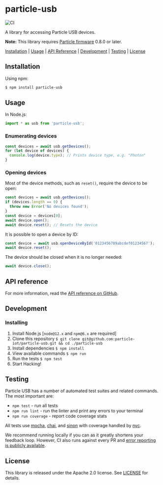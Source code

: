 # particle-usb

![CI](https://github.com/particle-iot/particle-usb/workflows/CICD/badge.svg?branch=main)

A library for accessing Particle USB devices.

**Note:** This library requires [Particle firmware](https://github.com/particle-iot/firmware) 0.8.0 or later.

[Installation](#installation) | [Usage](#usage) | [API Reference](docs/reference.md) | [Development](#development) | [Testing](#testing) | [License](#license)


## Installation

Using npm:

```sh
$ npm install particle-usb
```


## Usage

In Node.js:

```js
import * as usb from 'particle-usb';
```

### Enumerating devices

```js
const devices = await usb.getDevices();
for (let device of devices) {
  console.log(device.type); // Prints device type, e.g. "Photon"
}
```

### Opening devices

Most of the device methods, such as `reset()`, require the device to be open:

```js
const devices = await usb.getDevices();
if (devices.length == 0) {
  throw new Error('No devices found');
}
const device = devices[0];
await device.open();
await device.reset(); // Resets the device
```

It is possible to open a device by ID:

```js
const device = await usb.openDeviceById('0123456789abcdef01234567');
await device.reset();
```

The device should be closed when it is no longer needed:

```js
await device.close();
```

## API reference

For more information, read the [API reference on GitHub](docs/reference.md).


## Development

### Installing

1. Install Node.js [`node@12.x` and `npm@6.x` are required]
1. Clone this repository `$ git clone git@github.com:particle-iot/particle-usb.git && cd ./particle-usb`
1. Install dependencies `$ npm install`
1. View available commands `$ npm run`
1. Run the tests `$ npm test`
1. Start Hacking!


## Testing

Particle USB has a number of automated test suites and related commands. The most important are:

* `npm test` - run all tests
* `npm run lint` - run the linter and print any errors to your terminal
* `npm run coverage` - report code coverage stats

All tests use [mocha](https://mochajs.org), [chai](https://www.chaijs.com), and [sinon](https://sinonjs.org/) with coverage handled by [nyc](https://github.com/istanbuljs/nyc).

We recommend running locally if you can as it greatly shortens your feedback loop. However, CI also runs against every PR and [error reporting is publicly available](https://travis-ci.org/particle-iot/particle-usb).


## License

This library is released under the Apache 2.0 license. See [LICENSE](LICENSE) for details.

